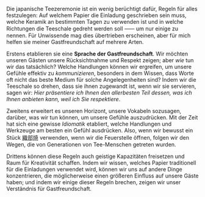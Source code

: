 <p>Die japanische Teezeremonie ist ein wenig berüchtigt dafür, Regeln für alles festzulegen: Auf welchem Papier die Einladung geschrieben sein muss, welche Keramik an bestimmten Tagen zu verwenden ist und in welche Richtungen die Teeschale gedreht werden soll ⸺ um nur einige zu nennen. Für Unwissende mag dies übertrieben erscheinen, aber für mich helfen sie meiner Gastfreundschaft auf mehrere Arten.</p>
<p>Erstens etablieren sie eine <strong>Sprache der Gastfreundschaft</strong>. Wir möchten unseren Gästen unsere Rücksichtnahme und Respekt zeigen; aber <em>wie</em> tun wir das tatsächlich? Welche Handlungen können wir ergreifen, um unsere Gefühle effektiv zu <em>kommunizieren</em>, besonders in dem Wissen, dass Worte oft nicht das beste Medium für solche Angelegenheiten sind? Indem wir die Teeschale so drehen, dass sie ihnen zugewandt ist, wenn wir sie servieren, sagen wir: <em>Hier präsentiere ich Ihnen den allerbesten Teil dessen, was ich Ihnen anbieten kann, weil ich Sie respektiere</em>.</p>
<p>Zweitens erweitert es unseren Horizont, unsere Vokabeln sozusagen, darüber, was wir tun können, um unsere Gefühle auszudrücken. Mit der Zeit hat sich eine gewisse <em>Idiomatik</em> etabliert, welche Handlungen und Werkzeuge am besten ein Gefühl ausdrücken. Also, wenn wir bewusst ein Stück <abbr title="Oribe-yaki, ein Stil der Keramik">織部焼</abbr> verwenden, wenn wir die Feuerstelle öffnen, folgen wir den Wegen, die von Generationen von Tee-Menschen getreten wurden.</p>
<p>Drittens können diese Regeln auch geistige Kapazitäten freisetzen und Raum für Kreativität schaffen. Indem wir wissen, welches Papier traditionell für die Einladungen verwendet wird, können wir uns auf andere Dinge konzentrieren, die möglicherweise einen größeren Einfluss auf unsere Gäste haben; und indem wir einige dieser Regeln brechen, zeigen wir unser Verständnis für Gastfreundschaft.</p>
